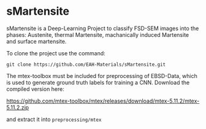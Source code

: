 # sMartensite
sMartensite is a Deep-Learning Project to classify FSD-SEM images into the phases: Austenite, thermal Martensite, machanically induced Martensite and surface martensite.

To clone the project use the command:
```
git clone https://github.com/EAH-Materials/sMartensite.git
```

The mtex-toolbox must be included for preprocessing of EBSD-Data, which is used to generate ground truth labels for training a CNN. Download the compiled version here:

https://github.com/mtex-toolbox/mtex/releases/download/mtex-5.11.2/mtex-5.11.2.zip

and extract it into ```preprocessing/mtex```


